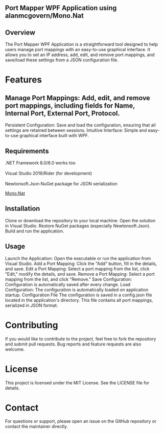 ## Port Mapper WPF Application using alanmcgovern/Mono.Nat
## Overview
The Port Mapper WPF Application is a straightforward tool designed to help users manage port mappings with an easy-to-use graphical interface. It allows you to set an IP address, add, edit, and remove port mappings, and save/load these settings from a JSON configuration file.

# Features
## Manage Port Mappings: Add, edit, and remove port mappings, including fields for Name, Internal Port, External Port, Protocol.
Persistent Configuration: Save and load the configuration, ensuring that all settings are retained between sessions.
Intuitive Interface: Simple and easy-to-use graphical interface built with WPF.
## Requirements
<p>.NET Framework 8.0/6.0 works too<br><br>
 Visual Studio 2019/Rider (for development)<br><br>
 Newtonsoft.Json NuGet package for JSON serialization</p>
 
[Mono.Nat](https://github.com/alanmcgovern/Mono.Nat)
 
## Installation
Clone or download the repository to your local machine.
Open the solution in Visual Studio.
Restore NuGet packages (especially Newtonsoft.Json).
Build and run the application.
## Usage
Launch the Application: Open the executable or run the application from Visual Studio.
Add a Port Mapping: Click the "Add" button, fill in the details, and save.
Edit a Port Mapping: Select a port mapping from the list, click "Edit," modify the details, and save.
Remove a Port Mapping: Select a port mapping from the list, and click "Remove."
Save Configuration: Configuration is automatically saved after every change.
Load Configuration: The configuration is automatically loaded on application startup.
Configuration File
The configuration is saved in a config.json file located in the application's directory. This file contains all port mappings, serialized in JSON format.

# Contributing
If you would like to contribute to the project, feel free to fork the repository and submit pull requests. Bug reports and feature requests are also welcome.

# License
This project is licensed under the MIT License. See the LICENSE file for details.

# Contact
For questions or support, please open an issue on the GitHub repository or contact the maintainer directly.


